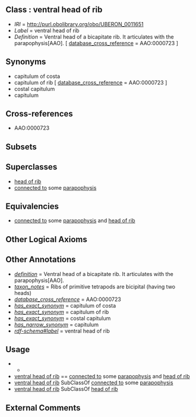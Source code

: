 
## Class : ventral head of rib

 * *IRI* = http://purl.obolibrary.org/obo/UBERON_0011651
 * *Label* = ventral head of rib
 * *Definition* = Ventral head of a bicapitate rib. It articulates with the parapophysis[AAO]. [ [database_cross_reference](../../ef/oboInOwl#hasDbXref.md) = AAO:0000723 ]

## Synonyms

 * capitulum of costa
 * capitulum of rib [ [database_cross_reference](../../ef/oboInOwl#hasDbXref.md) = AAO:0000723 ]
 * costal capitulum
 * capitulum

## Cross-references

 * AAO:0000723

## Subsets


## Superclasses

 * [head of rib](../../UBERON/30/UBERON_0002230.md)
 * [connected to](../../RO/70/RO_0002170.md) some [parapophysis](../../UBERON/09/UBERON_0003109.md)

## Equivalencies

 * [connected to](../../RO/70/RO_0002170.md) some [parapophysis](../../UBERON/09/UBERON_0003109.md) and [head of rib](../../UBERON/30/UBERON_0002230.md)

## Other Logical Axioms


## Other Annotations

 * *[definition](../../IAO/15/IAO_0000115.md)* = Ventral head of a bicapitate rib. It articulates with the parapophysis[AAO].
 * *[taxon_notes](../../UBPROP/08/UBPROP_0000008.md)* = Ribs of primitive tetrapods are bicipital (having two heads)
 * *[database_cross_reference](../../ef/oboInOwl#hasDbXref.md)* = AAO:0000723
 * *[has_exact_synonym](../../ym/oboInOwl#hasExactSynonym.md)* = capitulum of costa
 * *[has_exact_synonym](../../ym/oboInOwl#hasExactSynonym.md)* = capitulum of rib
 * *[has_exact_synonym](../../ym/oboInOwl#hasExactSynonym.md)* = costal capitulum
 * *[has_narrow_synonym](../../ym/oboInOwl#hasNarrowSynonym.md)* = capitulum
 * *[rdf-schema#label](../../el/rdf-schema#label.md)* = ventral head of rib

## Usage

 * -
 * [ventral head of rib](../../UBERON/51/UBERON_0011651.md) == [connected to](../../RO/70/RO_0002170.md) some [parapophysis](../../UBERON/09/UBERON_0003109.md) and [head of rib](../../UBERON/30/UBERON_0002230.md)
 * [ventral head of rib](../../UBERON/51/UBERON_0011651.md) SubClassOf [connected to](../../RO/70/RO_0002170.md) some [parapophysis](../../UBERON/09/UBERON_0003109.md)
 * [ventral head of rib](../../UBERON/51/UBERON_0011651.md) SubClassOf [head of rib](../../UBERON/30/UBERON_0002230.md)

## External Comments


